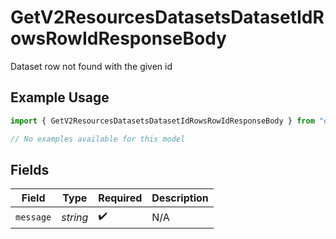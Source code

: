 # GetV2ResourcesDatasetsDatasetIdRowsRowIdResponseBody

Dataset row not found with the given id

## Example Usage

```typescript
import { GetV2ResourcesDatasetsDatasetIdRowsRowIdResponseBody } from "orq-node-client/models/errors";

// No examples available for this model
```

## Fields

| Field              | Type               | Required           | Description        |
| ------------------ | ------------------ | ------------------ | ------------------ |
| `message`          | *string*           | :heavy_check_mark: | N/A                |